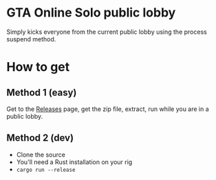 # GTA Online Solo public lobby
Simply kicks everyone from the current public lobby using the process suspend method.

# How to get
## Method 1 (easy)
Get to the [Releases](https://github.com/Oscuro87/gtao-solo-lobby/releases) page, get the zip file, extract, run while you are in a public lobby.
## Method 2 (dev)
- Clone the source
- You'll need a Rust installation on your rig
- ```cargo run --release```
